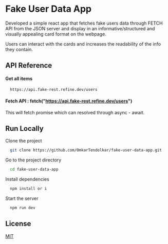 
# Fake User Data App

Developed a simple react app that fetches fake users data through FETCH API from the JSON server and display in an informative/structured and visually appealing card format on the webpage. 

Users can interact with the cards and increases the readability of the info they contain.

## API Reference

#### Get all items

```bash
  https://api.fake-rest.refine.dev/users
```

#### Fetch API :  fetch("https://api.fake-rest.refine.dev/users")

This will fetch promise which can resolved through async - await.


## Run Locally

Clone the project

```bash
  git clone https://github.com/OmkarTendolkar/fake-user-data-app.git
```

Go to the project directory

```bash
  cd fake-user-data-app
```

Install dependencies

```bash
  npm install or i
```

Start the server

```bash
  npm run dev
```


## License

[MIT](https://choosealicense.com/licenses/mit/)

